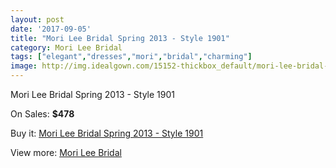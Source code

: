 ```yaml
---
layout: post
date: '2017-09-05'
title: "Mori Lee Bridal Spring 2013 - Style 1901"
category: Mori Lee Bridal
tags: ["elegant","dresses","mori","bridal","charming"]
image: http://img.idealgown.com/15152-thickbox_default/mori-lee-bridal-spring-2013-style-1901.jpg
---
```

Mori Lee Bridal Spring 2013 - Style 1901

On Sales: **$478**
<a href="https://www.idealgown.com/en/mori-lee-bridal/6075-mori-lee-bridal-spring-2013-style-1901.html"><amp-img layout="responsive" width="600" height="600" src="//img.idealgown.com/15152-thickbox_default/mori-lee-bridal-spring-2013-style-1901.jpg" alt="Mori Lee Bridal Spring 2013 - Style 1901 0" /></a>
<a href="https://www.idealgown.com/en/mori-lee-bridal/6075-mori-lee-bridal-spring-2013-style-1901.html"><amp-img layout="responsive" width="600" height="600" src="//img.idealgown.com/15154-thickbox_default/mori-lee-bridal-spring-2013-style-1901.jpg" alt="Mori Lee Bridal Spring 2013 - Style 1901 1" /></a>
<a href="https://www.idealgown.com/en/mori-lee-bridal/6075-mori-lee-bridal-spring-2013-style-1901.html"><amp-img layout="responsive" width="600" height="600" src="//img.idealgown.com/15153-thickbox_default/mori-lee-bridal-spring-2013-style-1901.jpg" alt="Mori Lee Bridal Spring 2013 - Style 1901 2" /></a>

Buy it: [Mori Lee Bridal Spring 2013 - Style 1901](https://www.idealgown.com/en/mori-lee-bridal/6075-mori-lee-bridal-spring-2013-style-1901.html "Mori Lee Bridal Spring 2013 - Style 1901")

View more: [Mori Lee Bridal](https://www.idealgown.com/en/90-mori-lee-bridal "Mori Lee Bridal")
